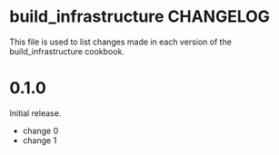 # build_infrastructure CHANGELOG

This file is used to list changes made in each version of the build_infrastructure cookbook.

# 0.1.0

Initial release.

- change 0
- change 1

